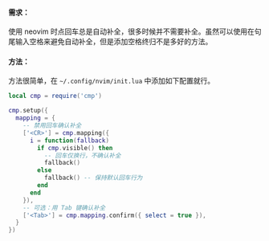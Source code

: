 #### 需求：
使用 neovim 时点回车总是自动补全，很多时候并不需要补全。虽然可以使用在句尾输入空格来避免自动补全，但是添加空格终归不是多好的方法。

#### 方法：
方法很简单，在 `~/.config/nvim/init.lua` 中添加如下配置就行。
```lua
local cmp = require('cmp')

cmp.setup({
  mapping = {
    -- 禁用回车确认补全
    ['<CR>'] = cmp.mapping({
      i = function(fallback)
        if cmp.visible() then
          -- 回车仅换行，不确认补全
          fallback()
        else
          fallback() -- 保持默认回车行为
        end
      end
    }),
    -- 可选：用 Tab 键确认补全
    ['<Tab>'] = cmp.mapping.confirm({ select = true }),
  }
})
```



